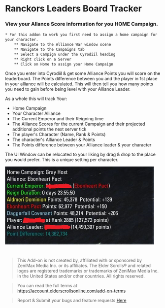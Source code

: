 # Ranckors Leaders Board Tracker

### View your Allance Score information for you HOME Campaign.
    * For this addon to work you first need to assign a home campaign for your character.
        ** Navigate to the Alliance War window scene
        ** Navigate to the Campaigns tab
        ** Select a Campign under the Cyrodiil heading
        ** Right click on a Server
        ** Click on Home to assign your Home Campaign

Once you enter into Cyrodiil & get some Alliance Points you will score on the leaderboard.
The Points difference between you and the player in 1st place in your alliance will be calculated. This will then tell you how many points you need to gain before being level with your Alliance Leader.

As a whole this will track Your:
- Home Campaign
- Your Character Alliance
- The Current Emperor and their Reigning time
- The Alliance Scores for the current Campaign and their projected additional points the next server tick
- The player's Character (Name, Rank & Points)
- The character's Alliance Leader & Points
- The Points difference between your Alliance leader & your character


The UI Window can be relocated to your liking by drag & drop to the place you would prefer. This is a unique setting per character. 

![LeaderBoard Tracker Image](./img/LeaderBoardTracker.JPG)



#
> This Add-on is not created by, affiliated with or sponsored by ZeniMax Media Inc. or its affiliates.
> The Elder Scrolls® and related logos are registered trademarks or trademarks of ZeniMax Media Inc. in the United States and/or other countries.
> All rights reserved.

> You can read the full terms at https://account.elderscrollsonline.com/add-on-terms


> Report & Submit your bugs and feature requests [Here](https://illyriat.com)